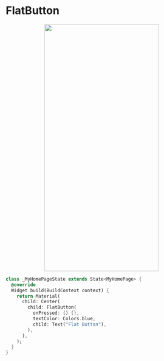# FlatButton
<p align="center">
<img src="https://docs.google.com/uc?id=1McJqqLEcPnVgzD981bVjURIgYNR4q5Zm" height="649" width="300">
</p>

```dart
class _MyHomePageState extends State<MyHomePage> {
  @override
  Widget build(BuildContext context) {
    return Material(
      child: Center(
        child: FlatButton(
          onPressed: () {},
          textColor: Colors.blue,
          child: Text("Flat Button"),
        ),
      ),
    );
  }
}
```
